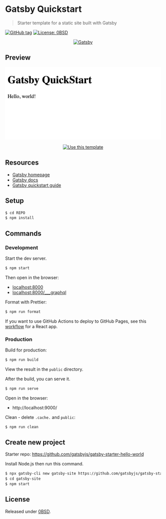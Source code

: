 # Gatsby Quickstart

> Starter template for a static site built with Gatsby

[![GitHub tag](https://img.shields.io/github/tag/MichaelCurrin/gatsby-quickstart)](https://github.com/MichaelCurrin/gatsby-quickstart/releases/?include_prereleases&sort=semver)
[![License: 0BSD](https://img.shields.io/badge/License-0BSD-blue)](#license)

<div align="center">
    <a href="https://www.gatsbyjs.com">
        <img alt="Gatsby" src="https://www.gatsbyjs.com/Gatsby-Monogram.svg" width="60" />
    </a>
</div>

## Preview

<div align="center">
    <img src="/sample.png" alt="Sample screenshot" title="Sample screenshot" />
</div>

<div align="center">

[![Use this template](https://img.shields.io/badge/Use_this_template-2ea44f?style=for-the-badge&logo=github)](https://github.com/MichaelCurrin/gatsby-quickstart/generate)

</div>

## Resources

- [Gatsby homepage](https://www.gatsbyjs.com/)
- [Gatsby docs](https://www.gatsbyjs.com/docs/)
- [Gatsby quickstart guide](https://www.gatsbyjs.com/docs/quick-start/)

## Setup

```sh
$ cd REPO
$ npm install
```

## Commands

### Development

Start the dev server.

```sh
$ npm start
```

Then open in the browser:

- [localhost:8000](http://localhost:8000)
- [localhost:8000/\_\_\_graphql](http://localhost:8000/___graphql)

Format with Prettier:

```sh
$ npm run format
```

If you want to use GitHub Actions to deploy to GitHub Pages, see this [workflow](https://github.com/MichaelCurrin/react-quickstart/blob/master/.github/workflows/main.yml) for a React app.

### Production

Build for production:

```sh
$ npm run build
```

View the result in the `public` directory.

After the build, you can serve it.

```sh
$ npm run serve
```

Open in the browser:

- http://localhost:9000/

Clean - delete `.cache.` and `public`:

```sh
$ npm run clean
```

## Create new project

Starter repo: https://github.com/gatsbyjs/gatsby-starter-hello-world

Install Node.js then run this command.

```sh
$ npx gatsby-cli new gatsby-site https://github.com/gatsbyjs/gatsby-starter-hello-world
$ cd gatsby-site
$ npm start
```

## License

Released under [0BSD](/LICENSE).
